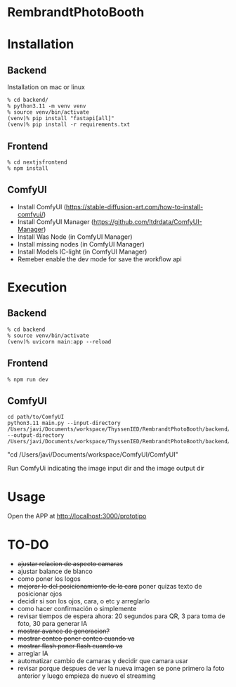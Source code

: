 # RembrandtPhotoBooth

# Installation

## Backend

Installation on mac or linux

```
% cd backend/
% python3.11 -m venv venv
% source venv/bin/activate
(venv)% pip install "fastapi[all]"
(venv)% pip install -r requirements.txt
```
## Frontend

```
% cd nextjsfrontend
% npm install
```

## ComfyUI

- Install ComfyUI (https://stable-diffusion-art.com/how-to-install-comfyui/)
- Install ComfyUI Manager (https://github.com/ltdrdata/ComfyUI-Manager)
- Install Was Node (in ComfyUI Manager)
- Install missing nodes (in ComfyUI Manager)
- Install Models IC-light (in ComfyUI Manager)
- Remeber enable the dev mode for save the workflow api

# Execution

## Backend

```
% cd backend
% source venv/bin/activate
(venv)% uvicorn main:app --reload
```

## Frontend

```
% npm run dev
``` 


## ComfyUI

```
cd path/to/ComfyUI
python3.11 main.py --input-directory /Users/javi/Documents/workspace/ThyssenIED/RembrandtPhotoBooth/backend/images/ --output-directory /Users/javi/Documents/workspace/ThyssenIED/RembrandtPhotoBooth/backend/images_out
```

"cd /Users/javi/Documents/workspace/ComfyUI/ComfyUI"

Run ComfyUi indicating the image input dir and the image output dir

# Usage

Open the APP at [http://localhost:3000/prototipo](localhost:3000/prototipo)


# TO-DO

- ~~ajustar relacion de aspecto camaras~~
- ajustar balance de blanco
- como poner los logos
- ~~mejorar lo del posicionamiento de la cara~~ poner quizas texto de posicionar ojos
- decidir si son los ojos, cara, o etc y arreglarlo
- como hacer confirmación o simplemente
- revisar tiempos de espera ahora: 20 segundos para QR, 3 para toma de foto, 30 para generar IA 
- ~~mostrar avance de generacion?~~
- ~~mostrar conteo poner conteo cuando va~~
- ~~mostrar flash poner flash cuando va~~
- arreglar IA
- automatizar cambio de camaras y decidir que camara usar
- revisar porque despues de ver la nueva imagen se pone primero la foto anterior y luego empieza de nuevo el streaming